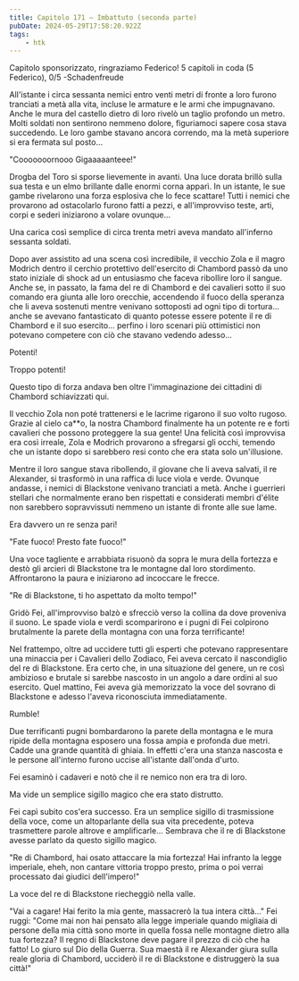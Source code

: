 ```yaml
---
title: Capitolo 171 – Imbattuto (seconda parte)
pubDate: 2024-05-29T17:58:20.922Z
tags:
    - htk
---
```



Capitolo sponsorizzato, ringraziamo Federico!
5 capitoli in coda (5 Federico), 0/5
-Schadenfreude


All'istante i circa sessanta nemici entro venti metri di fronte a loro furono tranciati a metà alla vita, incluse le armature e le armi che impugnavano. Anche le mura del castello dietro di loro rivelò un taglio profondo un metro. Molti soldati non sentirono nemmeno dolore, figuriamoci sapere cosa stava succedendo. Le loro gambe stavano ancora correndo, ma la metà superiore si era fermata sul posto...


"Cooooooornooo Gigaaaaanteee!"


Drogba del Toro si sporse lievemente in avanti. Una luce dorata brillò sulla sua testa e un elmo brillante dalle enormi corna apparì. In un istante, le sue gambe rivelarono una forza esplosiva che lo fece scattare! Tutti i nemici che provarono ad ostacolarlo furono fatti a pezzi, e all'improvviso teste, arti, corpi e sederi iniziarono a volare ovunque...


Una carica così semplice di circa trenta metri aveva mandato all'inferno sessanta soldati.


Dopo aver assistito ad una scena così incredibile, il vecchio Zola e il magro Modrich dentro il cerchio protettivo dell'esercito di Chambord passò da uno stato iniziale di shock ad un entusiasmo che faceva ribollire loro il sangue.
Anche se, in passato, la fama del re di Chambord e dei cavalieri sotto il suo comando era giunta alle loro orecchie, accendendo il fuoco della speranza che li aveva sostenuti mentre venivano sottoposti ad ogni tipo di tortura... anche se avevano fantasticato di quanto potesse essere potente il re di Chambord e il suo esercito... perfino i loro scenari più ottimistici non potevano competere con ciò che stavano vedendo adesso...


Potenti!


Troppo potenti!


Questo tipo di forza andava ben oltre l'immaginazione dei cittadini di Chambord schiavizzati qui.


Il vecchio Zola non poté trattenersi e le lacrime rigarono il suo volto rugoso. Grazie al cielo ca**o, la nostra Chambord finalmente ha un potente re e forti cavalieri che possono proteggere la sua gente! Una felicità così improvvisa era così irreale, Zola e Modrich provarono a sfregarsi gli occhi, temendo che un istante dopo si sarebbero resi conto che era stata solo un'illusione.


Mentre il loro sangue stava ribollendo, il giovane che li aveva salvati, il re Alexander, si trasformò in una raffica di luce viola e verde. Ovunque andasse, i nemici di Blackstone venivano tranciati a metà. Anche i guerrieri stellari che normalmente erano ben rispettati e considerati membri d'élite non sarebbero sopravvissuti nemmeno un istante di fronte alle sue lame.


Era davvero un re senza pari!


"Fate fuoco! Presto fate fuoco!"


Una voce tagliente e arrabbiata risuonò da sopra le mura della fortezza e destò gli arcieri di Blackstone tra le montagne dal loro stordimento. Affrontarono la paura e iniziarono ad incoccare le frecce.


"Re di Blackstone, ti ho aspettato da molto tempo!"


Gridò Fei, all'improvviso balzò e sfrecciò verso la collina da dove proveniva il suono. Le spade viola e verdi scomparirono e i pugni di Fei colpirono brutalmente la parete della montagna con una forza terrificante!


Nel frattempo, oltre ad uccidere tutti gli esperti che potevano rappresentare una minaccia per i Cavalieri dello Zodiaco, Fei aveva cercato il nascondiglio del re di Blackstone. Era certo che, in una situazione del genere, un re così ambizioso e brutale si sarebbe nascosto in un angolo a dare ordini al suo esercito. Quel mattino, Fei aveva già memorizzato la voce del sovrano di Blackstone e adesso l'aveva riconosciuta immediatamente.


Rumble!


Due terrificanti pugni bombardarono la parete della montagna e le mura ripide della montagna esposero una fossa ampia e profonda due metri. Cadde una grande quantità di ghiaia. In effetti c'era una stanza nascosta e le persone all'interno furono uccise all'istante dall'onda d'urto.


Fei esaminò i cadaveri e notò che il re nemico non era tra di loro.


Ma vide un semplice sigillo magico che era stato distrutto.


Fei capì subito cos'era successo. Era un semplice sigillo di trasmissione della voce, come un altoparlante della sua vita precedente, poteva trasmettere parole altrove e amplificarle... Sembrava che il re di Blackstone avesse parlato da questo sigillo magico.


"Re di Chambord, hai osato attaccare la mia fortezza! Hai infranto la legge imperiale, eheh, non cantare vittoria troppo presto, prima o poi verrai processato dai giudici dell'impero!"


La voce del re di Blackstone riecheggiò nella valle.


"Vai a cagare! Hai ferito la mia gente, massacrerò la tua intera città..." Fei ruggì: "Come mai non hai pensato alla legge imperiale quando migliaia di persone della mia città sono morte in quella fossa nelle montagne dietro alla tua fortezza? Il regno di Blackstone deve pagare il prezzo di ciò che ha fatto! Lo giuro sul Dio della Guerra. Sua maestà il re Alexander giura sulla reale gloria di Chambord, ucciderò il re di Blackstone e distruggerò la sua città!"





